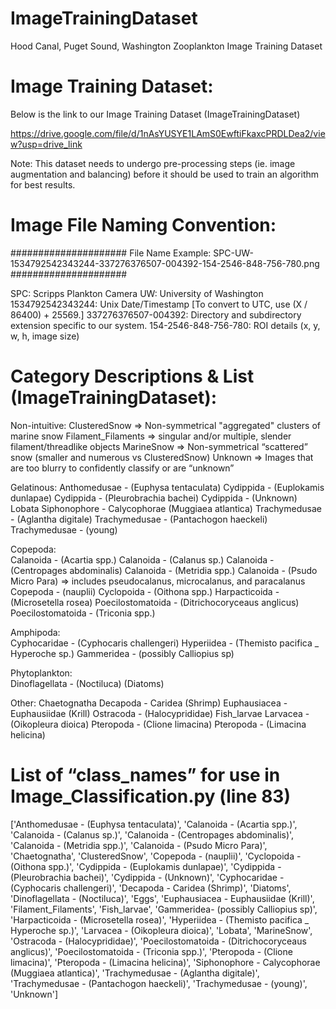 # ImageTrainingDataset
Hood Canal, Puget Sound, Washington Zooplankton Image Training Dataset

# Image Training Dataset:
Below is the link to our Image Training Dataset (ImageTrainingDataset)

https://drive.google.com/file/d/1nAsYUSYE1LAmS0EwftiFkaxcPRDLDea2/view?usp=drive_link

Note: This dataset needs to undergo pre-processing steps (ie. image augmentation and balancing) before it should be used to train an algorithm for best results.

# Image File Naming Convention: 
#####################
File Name Example: 
SPC-UW-1534792542343244-337276376507-004392-154-2546-848-756-780.png
#####################
 
SPC: Scripps Plankton Camera
UW: University of Washington
1534792542343244:  Unix Date/Timestamp [To convert to UTC, use (X / 86400) + 25569.]
337276376507-004392: Directory and subdirectory extension specific to our system.
154-2546-848-756-780: ROI details (x, y, w, h, image size)

# Category Descriptions & List (ImageTrainingDataset):

Non-intuitive: 
ClusteredSnow => Non-symmetrical "aggregated" clusters of marine snow
Filament_Filaments => singular and/or multiple, slender filament/threadlike objects
MarineSnow => Non-symmetrical “scattered” snow (smaller and numerous vs ClusteredSnow)
Unknown => Images that are too blurry to confidently classify or are “unknown”

Gelatinous: 
Anthomedusae - (Euphysa tentaculata)
Cydippida - (Euplokamis dunlapae)
Cydippida - (Pleurobrachia bachei)
Cydippida - (Unknown)
Lobata
Siphonophore - Calycophorae (Muggiaea atlantica)
Trachymedusae - (Aglantha digitale)
Trachymedusae - (Pantachogon haeckeli)
Trachymedusae - (young)

Copepoda:  
Calanoida - (Acartia spp.)
Calanoida - (Calanus sp.)
Calanoida - (Centropages abdominalis)
Calanoida - (Metridia spp.)
Calanoida - (Psudo Micro Para) => includes pseudocalanus, microcalanus, and paracalanus
Copepoda - (nauplii)
Cyclopoida - (Oithona spp.)
Harpacticoida - (Microsetella rosea)
Poecilostomatoida - (Ditrichocoryceaus anglicus)
Poecilostomatoida - (Triconia spp.)

Amphipoda:  
Cyphocaridae - (Cyphocaris challengeri)
Hyperiidea - (Themisto pacifica _ Hyperoche sp.)
Gammeridea - (possibly Calliopius sp)

Phytoplankton:  
Dinoflagellata - (Noctiluca)
(Diatoms) 

Other: 
Chaetognatha
Decapoda - Caridea (Shrimp)
Euphausiacea - Euphausiidae (Krill)
Ostracoda - (Halocyprididae)
Fish_larvae
Larvacea - (Oikopleura dioica)
Pteropoda - (Clione limacina)
Pteropoda - (Limacina helicina)

# List of “class_names” for use in Image_Classification.py (line 83) 

['Anthomedusae - (Euphysa tentaculata)', 'Calanoida - (Acartia spp.)', 'Calanoida - (Calanus sp.)', 'Calanoida - (Centropages abdominalis)', 'Calanoida - (Metridia spp.)', 'Calanoida - (Psudo Micro Para)', 'Chaetognatha', 'ClusteredSnow', 'Copepoda - (nauplii)', 'Cyclopoida - (Oithona spp.)', 'Cydippida - (Euplokamis dunlapae)', 'Cydippida - (Pleurobrachia bachei)', 'Cydippida - (Unknown)', 'Cyphocaridae - (Cyphocaris challengeri)', 'Decapoda - Caridea (Shrimp)', 'Diatoms', 'Dinoflagellata - (Noctiluca)', 'Eggs', 'Euphausiacea - Euphausiidae (Krill)', 'Filament_Filaments', 'Fish_larvae', 'Gammeridea- (possibly Calliopius sp)', 'Harpacticoida - (Microsetella rosea)', 'Hyperiidea - (Themisto pacifica _ Hyperoche sp.)', 'Larvacea - (Oikopleura dioica)', 'Lobata', 'MarineSnow', 'Ostracoda - (Halocyprididae)', 'Poecilostomatoida - (Ditrichocoryceaus anglicus)', 'Poecilostomatoida - (Triconia spp.)', 'Pteropoda - (Clione limacina)', 'Pteropoda - (Limacina helicina)', 'Siphonophore - Calycophorae (Muggiaea atlantica)', 'Trachymedusae - (Aglantha digitale)', 'Trachymedusae - (Pantachogon haeckeli)', 'Trachymedusae - (young)', 'Unknown']
